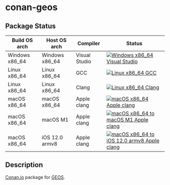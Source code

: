 # conan-geos

## Package Status

| Build OS arch | Host OS arch | Compiler | Status |
|---------------|--------------|----------|--------|
| Windows x86_64 | Windows x86_64 | Visual Studio | [![Windows x86_64 Visual Studio](https://github.com/SpaceIm/conan-geos/actions/workflows/windows-x86_64-msvc.yml/badge.svg?branch=testing%2F3.9.1)](https://github.com/SpaceIm/conan-geos/actions/workflows/windows-x86_64-msvc.yml?query=branch%3Atesting%2F3.9.1) |
| Linux x86_64 | Linux x86_64 | GCC | [![Linux x86_64 GCC](https://github.com/SpaceIm/conan-geos/actions/workflows/linux-x86_64-gcc.yml/badge.svg?branch=testing%2F3.9.1)](https://github.com/SpaceIm/conan-geos/actions/workflows/linux-x86_64-gcc.yml?query=branch%3Atesting%2F3.9.1) |
| Linux x86_64 | Linux x86_64 | Clang | [![Linux x86_64 Clang](https://github.com/SpaceIm/conan-geos/actions/workflows/linux-x86_64-clang.yml/badge.svg?branch=testing%2F3.9.1)](https://github.com/SpaceIm/conan-geos/actions/workflows/linux-x86_64-clang.yml?query=branch%3Atesting%2F3.9.1) |
| macOS x86_64 | macOS x86_64 | Apple clang | [![macOS x86_64 Apple clang](https://github.com/SpaceIm/conan-geos/actions/workflows/macos-x86_64-appleclang.yml/badge.svg?branch=testing%2F3.9.1)](https://github.com/SpaceIm/conan-geos/actions/workflows/macos-x86_64-appleclang.yml?query=branch%3Atesting%2F3.9.1) |
| macOS x86_64 | macOS M1 | Apple clang | [![macOS x86_64 to macOS M1 Apple clang](https://github.com/SpaceIm/conan-geos/actions/workflows/macos-x86_64-macos-m1-appleclang.yml/badge.svg?branch=testing%2F3.9.1)](https://github.com/SpaceIm/conan-geos/actions/workflows/macos-x86_64-macos-m1-appleclang.yml?query=branch%3Atesting%2F3.9.1) |
| macOS x86_64 | iOS 12.0 armv8 | Apple clang | [![macOS x86_64 to iOS 12.0 armv8 Apple clang](https://github.com/SpaceIm/conan-geos/actions/workflows/macos-x86_64-ios12.0-armv8-appleclang.yml/badge.svg?branch=testing%2F3.9.1)](https://github.com/SpaceIm/conan-geos/actions/workflows/macos-x86_64-ios12.0-armv8-appleclang.yml?query=branch%3Atesting%2F3.9.1) |

## Description

[Conan.io](https://conan.io) package for [GEOS](https://trac.osgeo.org/geos).
